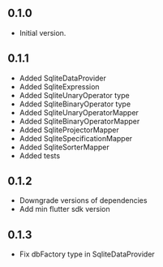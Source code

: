 ## 0.1.0

- Initial version.


## 0.1.1

- Added SqliteDataProvider
- Added SqliteExpression
- Added SqliteUnaryOperator type
- Added SqliteBinaryOperator type
- Added SqliteUnaryOperatorMapper
- Added SqliteBinaryOperatorMapper
- Added SqliteProjectorMapper
- Added SqliteSpecificationMapper
- Added SqliteSorterMapper
- Added tests

## 0.1.2
- Downgrade versions of dependencies
- Add min flutter sdk version

## 0.1.3
- Fix dbFactory type in SqliteDataProvider
